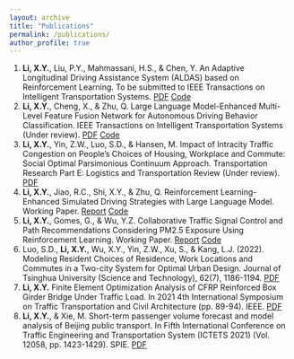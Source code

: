 ```yaml
---
layout: archive
title: "Publications"
permalink: /publications/
author_profile: true
---
```


1. **Li, X.Y.**, Liu, P.Y., Mahmassani, H.S., & Chen, Y. An Adaptive Longitudinal Driving Assistance System (ALDAS) based on Reinforcement Learning. To be submitted to IEEE Transactions on Intelligent Transportation Systems. [PDF](../files/TRB2024_DDPG_Final.pdf) [Code](https://github.com/xiangyu-li-nu/ALDAS)
2. **Li, X.Y.**, Cheng, X., & Zhu, Q. Large Language Model-Enhanced Multi-Level Feature Fusion Network for Autonomous Driving Behavior Classification. IEEE Transactions on Intelligent Transportation Systems (Under review). [PDF](../files/ICDE_av_llms.pdf) [Code](https://github.com/xiangyu-li-nu/LLM-Enhanced_Multi-Level_Feature_Fusion_Network_for_Autonomous_Driving_Behavior_Classification)
3. **Li, X.Y.**, Yin, Z.W., Luo, S.D., & Hansen, M. Impact of Intracity Traffic Congestion on People’s Choices of Housing, Workplace and Commute: Social Optimal Parsimonious Continuum Approach. Transportation Research Part E: Logistics and Transportation Review (Under review). [PDF](./../files/paper1.pdf)
4. **Li, X.Y.**, Jiao, R.C., Shi, X.Y., & Zhu, Q. Reinforcement Learning-Enhanced Simulated Driving Strategies with Large Language Model. Working Paper. [Report](../files/report%20-%20Cyber-Physical%20System.pdf) [Code](https://github.com/xiangyu-li-nu/RL-Enhanced_Simulated_Driving-Strategies_with_LLMs)
5. **Li, X.Y.**, Gomes, G., & Wu, Y.Z. Collaborative Traffic Signal Control and Path Recommendations Considering PM2.5 Exposure Using Reinforcement Learning. Working Paper. [Report](../files/report%20-%20Collaborative%20Simulation.pdf) [Code](https://github.com/xiangyu-li-ucb/Collaborative-Simulation)
6. Luo, S.D., **Li, X.Y.**, Wu, X.Y., Yin, Z.W., Xu, S., & Kang, L.J. (2022). Modeling Resident Choices of Residence, Work Locations and Commutes in a Two-city System for Optimal Urban Design. Journal of Tsinghua University (Science and Technology), 62(7), 1186-1194. [PDF](./../files/paper2.pdf)
7. **Li, X.Y.** Finite Element Optimization Analysis of CFRP Reinforced Box Girder Bridge Under Traffic Load. In 2021 4th International Symposium on Traffic Transportation and Civil Architecture (pp. 89-94). IEEE. [PDF](./../files/paper3.pdf)
8. **Li, X.Y.**, & Xie, M. Short-term passenger volume forecast and model analysis of Beijing public transport. In Fifth International Conference on Traffic Engineering and Transportation System (ICTETS 2021) (Vol. 12058, pp. 1423-1429). SPIE. [PDF](./../files/paper4.pdf)

